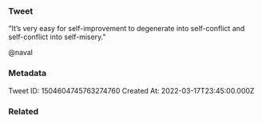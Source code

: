 ### Tweet
"It’s very easy for self-improvement to degenerate into self-conflict and self-conflict into self-misery."

@naval

### Metadata
Tweet ID: 1504604745763274760
Created At: 2022-03-17T23:45:00.000Z

### Related

